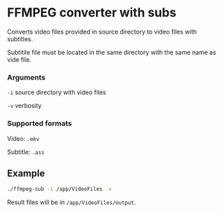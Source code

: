# FFMPEG converter with subs

Converts video files provided in source directory to video files with subtitles.

Subtitile file must be located in the same directory with the same name as vide file.

### Arguments

`-i` source directory with video files

`-v` verbosity

### Supported formats

Video: `.mkv`

Subtitle: `.ass`

## Example
```bash
./ffmpeg-sub -i /app/VideoFiles -v
```

Result files will be in `/app/VideoFiles/output`.
